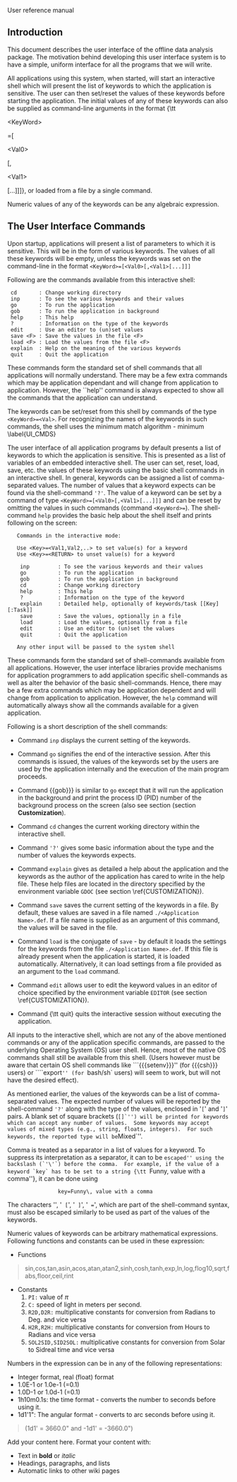 User reference manual

## Introduction ##

This document describes the user interface of the offline data
analysis package.  The motivation behind developing this user
interface system is to have a simple, uniform interface for all the
programs that we will write.

All applications using this system, when started, will start an
interactive shell which will present the list of keywords to which the
application is sensitive.  The user can then set/reset the values of
these keywords before starting the application.  The initial values of
any of these keywords can also be supplied as command-line arguments
in the format {\tt 

&lt;KeyWord&gt;

=[

&lt;Val0&gt;

[,

&lt;Val1&gt;

[...]]]}, or loaded from a
file by a single command.

Numeric values of any of the keywords can be any algebraic expression.

## The User Interface Commands ##

Upon startup, applications will present a list of parameters to which it
is sensitive.  This will be in the form of various keywords.  The
values of all these keywords will be empty, unless the keywords was
set on the command-line in the format
`<KeyWord>=[<Val0>[,<Val1>[...]]]`

Following are the commands available from this interactive shell:

```
 cd       : Change working directory
 inp      : To see the various keywords and their values
 go       : To run the application
 gob      : To run the application in background
 help     : This help
 ?        : Information on the type of the keywords
 edit     : Use an editor to (un)set values
 save <F> : Save the values in the file <F>
 load <F> : Load the values from the file <F>
 explain  : Help on the meaning of the various keywords
 quit     : Quit the application
```

These commands form the standard set of shell commands that all
applications will normally understand.  There may be a few extra
commands which may be application dependant and will change from
application to application.  However, the ``help'' command is always
expected to show all the commands that the application can understand.

The keywords can be set/reset from this shell by commands of the type
`<KeyWord>=<Val>`.  For recognizing the names of the keywords in
such commands, the shell uses the minimum match algorithm - minimum
\label{UI\_CMDS}

The user interface of all application programs by default presents a
list of keywords to which the application is sensitive.  This is
presented as a list of variables of an embedded interactive shell.  The
user can set, reset, load, save, etc. the values of these keywords
using the basic shell commands in an interactive shell.  In general,
keywords can be assigned a list of comma-separated values.  The number
of values that a keyword expects can be found via the shell-command
`'?'`.  The value of a keyword can be set by a command of type
`<KeyWord>=[<Val0>[,<Val1>[...]]]`  and can be reset by omitting
the values in such commands (command `<KeyWord>=`).  The
shell-command `help` provides the basic help about the shell
itself and prints following on the screen:

```
   Commands in the interactive mode:

   Use <Key>=<Val1,Val2,..> to set value(s) for a keyword
   Use <Key>=<RETURN> to unset value(s) for a keyword

    inp         : To see the various keywords and their values
    go          : To run the application
    gob         : To run the application in background
    cd          : Change working directory
    help        : This help
    ?           : Information on the type of the keyword
    explain     : Detailed help, optionally of keywords/task [[Key][:Task]]
    save        : Save the values, optionally in a file
    load        : Load the values, optionally from a file
    edit        : Use an editor to (un)set the values
    quit        : Quit the application

   Any other input will be passed to the system shell
```

These commands form the standard set of shell-commands available from
all applications.  However, the user interface libraries provide
mechanisms for application programmers to add application specific
shell-commands as well as alter the behavior of the basic
shell-commands.  Hence, there may be a few extra commands which
may be application dependent and will change from application to
application.  However, the `help` command will automatically
always show all the commands available for a given application.

Following is a short description of the shell commands:

  * Command `inp` displays the current setting of the keywords.

  * Command `go` signifies the end of the interactive session.  After this commands is issued, the values of the keywords set by the users are used by the application internally and the execution of the main program proceeds.

  * Command {{gob}}} is similar to `go` except that it will run the application in the background and print the process ID (PID) number of the background process on the screen (also see section (section **Customization**).

  * Command `cd` changes the current working directory within the interactive shell.

  * Command `'?'` gives some basic information about the type and the number of values the keywords expects.

  * Command `explain` gives as detailed a help about the application and the keywords as the author of the application has cared to write in the help file.  These help files are located in the directory specified by the environment variable `GDOC` (see section \ref{CUSTOMIZATION}).

  * Command `save` saves the current setting of the keywords in a file.  By default, these values are saved in a file named `./<Application Name>.def`.  If a file name is supplied as an argument of this command, the values will be saved in the file.

  * Command `load` is the conjugate of `save` - by default it loads the settings for the keywords from the file `./<Application Name>.def`.  If this file is already present when the application is started, it is loaded automatically. Alternatively, it can load settings from a file provided as an argument to the `load` command.

  * Command `edit` allows user to edit the keyword values in an editor of choice specified by the environment variable `EDITOR` (see section \ref{CUSTOMIZATION}).

  * Command {\tt quit} quits the interactive session without executing the application.

All inputs to the interactive shell, which are not any of the above
mentioned commands or any of the application specific commands, are
passed to the underlying Operating System (OS) user shell.  Hence,
most of the native OS commands shall still be available from this
shell.  (Users however must be aware that certain OS shell commands
like ```{{{setenv}}}'' (for {{{csh}}} users) or ````export`'' (for
`bash/sh` users) will seem to work, but will not have the desired
effect).

As mentioned earlier, the values of the keywords can be a list of
comma-separated values.  The expected number of values will be
reported by the shell-command `'?'` along with the type of the
values, enclosed in '`[`' and '` ] `' pairs.  A blank set of
square brackets (``` []`'') will be printed for keywords which can
accept any number of values.  Some keywords may accept values of mixed
types (e.g., string, floats, integers).  For such keywords, the
reported type will be ```Mixed`''.

Comma is treated as a separator in a list of values for a keyword.  To
suppress its interpretation as a separator, it can to be ``escaped''
using the backslash (`'\'`) before the comma.  For example,
if the value of a keyword `key` has to be set to a string {\tt
``Funny, value with a comma''}, it can be done using

```
                key=Funny\, value with a comma
```

The characters '\', '` [`', '` ]`', '` =`', which
are part of the shell-command syntax, must also be escaped similarly
to be used as part of the values of the keywords.

Numeric values of keywords can be arbitrary mathematical expressions.
Following functions and constants can be used in these expression:

  * Functions

> sin,cos,tan,asin,acos,atan,atan2,sinh,cosh,tanh,exp,ln,log,flog10,sqrt,fabs,floor,ceil,rint

  * Constants
    1. `PI:` value of $\pi$
    1. `C:` speed of light in meters per second.
    1. `R2D,D2R:` multiplicative constants for conversion from Radians to Deg. and vice versa
    1. `H2R,R2H:` multiplicative constants for conversion from Hours to Radians and vice versa
    1. `SOL2SID,SID2SOL:` multiplicative constants for conversion from Solar to Sidreal time and vice versa

Numbers in the expression can be in any of the following
representations:

  * Integer format, real (float) format
  * 1.0E-1 or 1.0e-1 (=0.1)
  * 1.0D-1 or 1.0d-1 (=0.1)
  * 1h10m0.1s: the time format - converts the number to seconds before using it.
  * 1d1'1": The angular format - converts to arc seconds before using it.

> (1d1' = 3660.0" and -1d1' = -3660.0")

Add your content here.  Format your content with:
  * Text in **bold** or _italic_
  * Headings, paragraphs, and lists
  * Automatic links to other wiki pages






